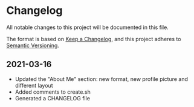 # Changelog

All notable changes to this project will be documented in this file.

The format is based on [Keep a Changelog](https://keepachangelog.com/en/1.0.0/),
and this project adheres to [Semantic Versioning](https://semver.org/spec/v2.0.0.html).


## 2021-03-16

- Updated the "About Me" section: new format, new profile picture and different layout 
- Added comments to create.sh 
- Generated a CHANGELOG file 

